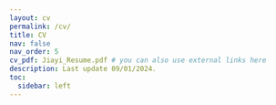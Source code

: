 ```yaml
---
layout: cv
permalink: /cv/
title: CV
nav: false
nav_order: 5
cv_pdf: Jiayi_Resume.pdf # you can also use external links here
description: Last update 09/01/2024.
toc:
  sidebar: left
---
```


